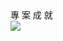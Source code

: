 
<div class="flex">
  <div class="left-area absolute top-0 left-0 bg-[#c6ace0] w-1/3 h-full flex items-center justify-center">
    <div class="flex flex-col items-center justify-center text-white px-10">
      <div class="relative text-sm font-bold after:content-[''] after:block after:w-[80px] after:h-[2px] after:absolute after:-left-[7px] after:bg-[#e4c9fe] after:mt-[2px]">
        專 案 成 就
      </div>
      <div class="w-24 h-full my-4">
        <img src="https://cdn-icons-png.flaticon.com/512/718/718110.png" />
      </div>
    </div>
  </div>

  <div class="right-area absolute top-0 right-0 w-2/3 h-full flex flex-col justify-center items-center">
    <Project />
  </div>
</div>